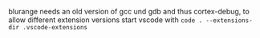 blurange needs an old version of gcc und gdb and thus cortex-debug, to allow different extension versions start vscode with `code . --extensions-dir .vscode-extensions`
